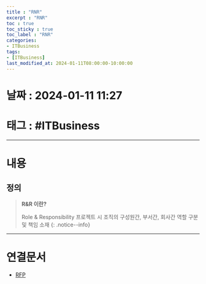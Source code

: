 ```yaml
---
title : "RNR"
excerpt : "RNR"
toc : true
toc_sticky : true
toc_label : "RNR"
categories:
- ITBusiness
tags:
- [ITBusiness]
last_modified_at: 2024-01-11T08:00:00-10:00:00
---
```


# 날짜 : 2024-01-11 11:27

# 태그 : #ITBusiness
---

# 내용

## 정의
> **R&R 이란?**
>
> Role & Responsibility
> 프로젝트 시 조직의 구성원간, 부서간, 회사간 역할 구분 및 책임 소재
{: .notice--info}

---

# 연결문서
- [RFP](../../itbusiness/itbusiness-RFP)